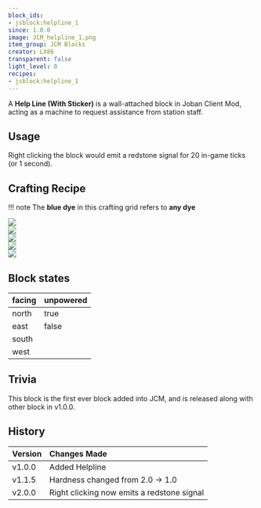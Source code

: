 ```yaml
---
block_ids:
- jsblock:helpline_1
since: 1.0.0
image: JCM_helpline_1.png
item_group: JCM Blocks
creator: LX86
transparent: false
light_level: 0
recipes:
- jsblock:helpline_1
---
```


A **Help Line (With Sticker)** is a wall-attached block in Joban Client Mod, acting as a machine to request assistance from station staff.

## Usage
Right clicking the block would emit a redstone signal for 20 in-game ticks (or 1 second).

## Crafting Recipe
!!! note
    The **blue dye** in this crafting grid refers to **any dye**

<div class="crafting">
    <div class="crafting-table">
        <!-- row 1 -->
        <div><img src="../crafting/Minecraft_Iron_ingot.png"></div>
        <div><img src="../crafting/Minecraft_Blue_dye.png"></div>
        <div><img src="../crafting/Minecraft_Iron_ingot.png"></div>
        <!-- row 2 -->
        <div></div>
        <div><img src="../crafting/Minecraft_Iron_ingot.png"></div>
        <div></div>
        <!-- row 3 -->
        <div></div>
        <div></div>
        <div></div>
    </div>
    <div class="crafting-arrow"></div>
    <div class="crafting-result" data-count="4">
        <img src="../crafting/JCM_Item_Helpline_1.png">
    </div>
</div>

## Block states
| facing | unpowered |
|:-------|:----------|
| north  | true      |
| east   | false     |
| south  |           |
| west   |           |

## Trivia
This block is the first ever block added into JCM, and is released along with other block in v1.0.0.

## History
| Version | Changes Made                               |
|:--------|:-------------------------------------------|
| v1.0.0  | Added Helpline                             |
| v1.1.5  | Hardness changed from 2.0 -> 1.0           |
| v2.0.0  | Right clicking now emits a redstone signal |
